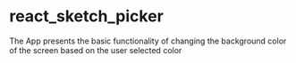 # react_sketch_picker
The App presents the basic functionality of changing the background color of the screen based on the user selected color

